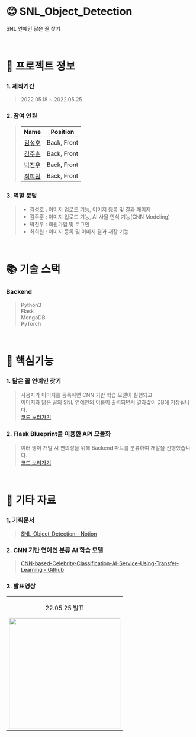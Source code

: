 # 😊 SNL_Object_Detection

SNL 연예인 닮은 꼴 찾기

<br/>

# 📃 프로젝트 정보

### 1. 제작기간

> 2022.05.18 ~ 2022.05.25

### 2. 참여 인원

> |                    Name                    |  Position   |
> | :----------------------------------------: | :---------: |
> | [김성호](https://github.com/Kim-sung-ho) | Back, Front |
> |   [김주훈](https://github.com/joohuun)    | Back, Front |
> |     [박진우](https://github.com/J1NU2)     | Back, Front |
> |    [최희원](https://github.com/wonbbnote)     | Back, Front |

### 3. 역할 분담

> - 김성호 : 이미지 업로드 기능, 이미지 등록 및 결과 페이지
> - 김주훈 : 이미지 업로드 기능, AI 사물 인식 기능(CNN Modeling)
> - 박진우 : 회원가입 및 로그인
> - 최희원 : 이미지 등록 및 이미지 결과 저장 기능

<br/>

# 📚 기술 스택

### Backend

> Python3  
> Flask  
> MongoDB  
> PyTorch

<br/>

# 🔑 핵심기능

### 1. 닮은 꼴 연예인 찾기

> 사용자가 이미지를 등록하면 CNN 기반 학습 모델이 실행되고  
> 이미지와 닮은 꼴의 SNL 연예인의 이름이 출력되면서 결과값이 DB에 저장됩니다.  
> [코드 보러가기](https://github.com/J1NU2/SNL_Object_Detection_Backend/blob/5b361eb3305054dbfdaaf6bc11290f733b8823fe/main/result.py#L53)

### 2. Flask Blueprint를 이용한 API 모듈화

> 여러 명이 개발 시 편의성을 위해 Backend 파트를 분류하여 개발을 진행했습니다.  
> [코드 보러가기](https://github.com/J1NU2/SNL_Object_Detection_Backend/blob/5b361eb3305054dbfdaaf6bc11290f733b8823fe/main/__init__.py#L1)

<br/>

# 📕 기타 자료

### 1. 기획문서

> [SNL_Object_Detection - Notion](https://www.notion.so/cd8693be56434d59964d8086955e0fdf)

### 2. CNN 기반 연예인 분류 AI 학습 모델

> [CNN-based-Celebrity-Classification-AI-Service-Using-Transfer-Learning - Github](https://github.com/ndb796/CNN-based-Celebrity-Classification-AI-Service-Using-Transfer-Learning)

### 3. 발표영상

<table>
  <tbody>
    <tr>
      <td>
        <p align="center"> 22.05.25 발표 </p>
        <a href="https://drive.google.com/file/d/1XfmgB4r66NJXfAwXzh3Niu33xkS_y2O-/view" title="SNL_Object_Detection 발표">
          <img align="center" src="https://s3.us-west-2.amazonaws.com/secure.notion-static.com/42901488-607e-46c8-8b80-fea410b5afeb/Untitled.png?X-Amz-Algorithm=AWS4-HMAC-SHA256&X-Amz-Content-Sha256=UNSIGNED-PAYLOAD&X-Amz-Credential=AKIAT73L2G45EIPT3X45%2F20220823%2Fus-west-2%2Fs3%2Faws4_request&X-Amz-Date=20220823T092648Z&X-Amz-Expires=86400&X-Amz-Signature=ce9af9a621f197d69b031c8e7f135f3f18ab0373ec1e1949c1ad75fd0fa57796&X-Amz-SignedHeaders=host&response-content-disposition=filename%20%3D%22Untitled.png%22&x-id=GetObject" width="300" >
        </a>
      </td>
    </tr>
  </tbody>
</table>
